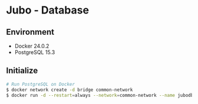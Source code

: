 # Jubo - Database

## Environment
- Docker 24.0.2
- PostgreSQL 15.3

## Initialize
```bash
# Run PostgreSQL on Docker
$ docker network create -d bridge common-network
$ docker run -d --restart=always --network=common-network --name jubodb -e POSTGRES_DB=jubodb -e POSTGRES_USER=jubodb -e POSTGRES_PASSWORD=jubodb -v C:\PostgreSQL_Jubo:/var/lib/postgresql/data -p 5432:5432 postgres:latest
```